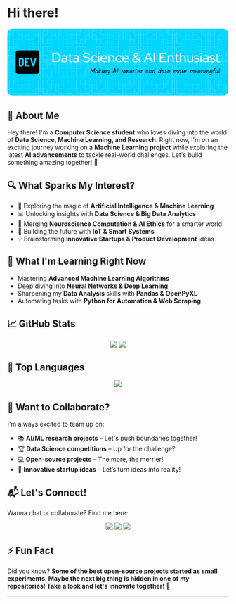 
# Hi there! 

![GitHub Banner](https://raw.githubusercontent.com/Raj-3435/Raj-3435/main/github-header-image.png)

## 🚀 About Me
Hey there! I'm a **Computer Science student** who loves diving into the world of **Data Science, Machine Learning, and Research**. Right now, I'm on an exciting journey working on a **Machine Learning project** while exploring the latest **AI advancements** to tackle real-world challenges. Let's build something amazing together! 🚀

## 🔍 What Sparks My Interest?
- 🤖 Exploring the magic of **Artificial Intelligence & Machine Learning**
- 📊 Unlocking insights with **Data Science & Big Data Analytics**
- 🧠 Merging **Neuroscience Computation & AI Ethics** for a smarter world
- 📡 Building the future with **IoT & Smart Systems**
- 💡 Brainstorming **Innovative Startups & Product Development** ideas

## 🌱 What I'm Learning Right Now
- Mastering **Advanced Machine Learning Algorithms**
- Deep diving into **Neural Networks & Deep Learning**
- Sharpening my **Data Analysis** skills with **Pandas & OpenPyXL**
- Automating tasks with **Python for Automation & Web Scraping**

## 📈 GitHub Stats
<p align="center">
  <img src="https://github-readme-stats.vercel.app/api?username=Raj-3435&show_icons=true&theme=radical" width="48%"/>
  <img src="https://github-readme-streak-stats.herokuapp.com/?user=Raj-3435&theme=radical" width="48%"/>
</p>

## 🚀 Top Languages
<p align="center">
  <img src="https://github-readme-stats.vercel.app/api/top-langs/?username=Raj-3435&layout=compact&theme=radical" width="48%"/>
</p>

## 🤝 Want to Collaborate?
I'm always excited to team up on:
- 📚 **AI/ML research projects** – Let's push boundaries together!
- 🏆 **Data Science competitions** – Up for the challenge?
- 💻 **Open-source projects** – The more, the merrier!
- 🚀 **Innovative startup ideas** – Let’s turn ideas into reality!

## 📬 Let's Connect!
Wanna chat or collaborate? Find me here:
<p align="center">
  <a href="https://github.com/Raj-3435"><img src="https://img.shields.io/badge/GitHub-000?style=for-the-badge&logo=github&logoColor=white"/></a>
  <a href="https://www.linkedin.com/in/aditya-raj35"><img src="https://img.shields.io/badge/LinkedIn-0077B5?style=for-the-badge&logo=linkedin&logoColor=white"/></a>
  <a href="adityarajic1101@gmail.com"><img src="https://img.shields.io/badge/Email-D14836?style=for-the-badge&logo=gmail&logoColor=white"/></a>
</p>


## ⚡ Fun Fact
Did you know? **Some of the best open-source projects started as small experiments. Maybe the next big thing is hidden in one of my repositories! Take a look and let's innovate together!** 🚀

---


